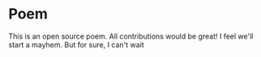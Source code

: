# Poem
This is an open source poem. All contributions would be great!
I feel we'll start a mayhem. But for sure, I can't wait
